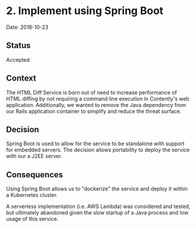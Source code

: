 # 2. Implement using Spring Boot

Date: 2018-10-23

## Status

Accepted

## Context

The HTML Diff Service is born out of need to increase performance of HTML
diffing by not requiring a command line execution in Contently's web
application. Additionally, we wanted to remove the Java dependency from our
Rails application container to simplify and reduce the threat surface.

## Decision

Spring Boot is used to allow for the service to be standalone with support for
embedded servers. The decision allows portability to deploy the service with our
a J2EE server. 

## Consequences

Using Spring Boot allows us to "dockerize" the service and deploy it within a
Kubernetes cluster.

A serverless implementation (i.e. AWS Lambda) was considered and tested, but
ultimately abandoned given the slow startup of a Java process and low usage of
this service.
